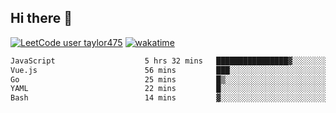 ## Hi there 👋

[![LeetCode user taylor475](https://img.shields.io/badge/dynamic/json?style=for-the-badge&labelColor=black&color=%23ffa116&label=Solved&query=solvedOverTotal&url=https%3A%2F%2Fleetcode-badge.vercel.app%2Fapi%2Fusers%2Ftaylor475&logo=leetcode&logoColor=yellow)](https://leetcode.com/taylor475/)
[![wakatime](https://wakatime.com/badge/user/8c6aced9-f66a-452f-8802-5d7239ce5c50.svg)](https://wakatime.com/@8c6aced9-f66a-452f-8802-5d7239ce5c50)

<!--START_SECTION:waka-->

```txt
JavaScript                    5 hrs 32 mins   ████████████████▓░░░░░░░░   66.96 %
Vue.js                        56 mins         ███░░░░░░░░░░░░░░░░░░░░░░   11.49 %
Go                            25 mins         █▒░░░░░░░░░░░░░░░░░░░░░░░   05.06 %
YAML                          22 mins         █░░░░░░░░░░░░░░░░░░░░░░░░   04.55 %
Bash                          14 mins         ▓░░░░░░░░░░░░░░░░░░░░░░░░   02.90 %
```

<!--END_SECTION:waka-->

<!--
**taylor475/taylor475** is a _special_ repository because its `README.md` (this file) appears on your GitHub profile.
